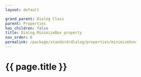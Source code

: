 ```yaml
---
layout: default

grand_parent: Dialog Class
parent: Properties
has_children: false
title: Dialog.MinimizeBox property
nav_order: 6
permalink: /package/standard/dialog/properties/minimizebox
---
```

# {{ page.title }}


